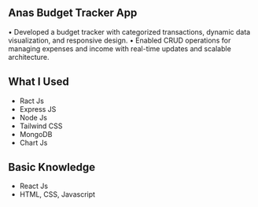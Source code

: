## Anas Budget Tracker App

•	Developed a budget tracker with categorized transactions, dynamic data visualization, and responsive design.
•	Enabled CRUD operations for managing expenses and income with real-time updates and scalable architecture.


## What I Used
- Ract Js
- Express JS
- Node Js
- Tailwind CSS
- MongoDB
- Chart Js

## Basic Knowledge
- React Js
- HTML, CSS, Javascript
